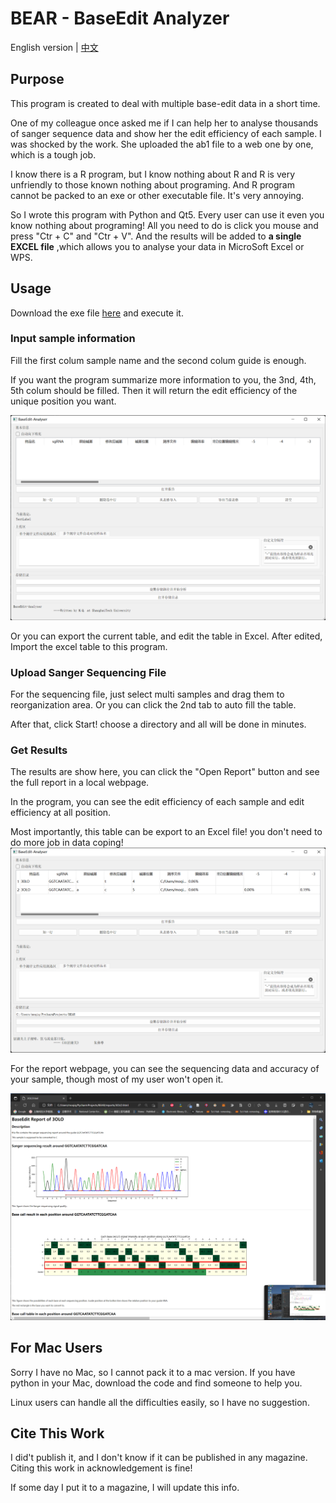 # BEAR - BaseEdit Analyzer
English version | [中文](/README_zh.md)
## Purpose
This program is created to deal with multiple base-edit data in a short time.

One of my colleague once asked me if I can help her to analyse thousands of 
sanger sequence data and show her the edit efficiency of each sample. I was shocked
by the work. She uploaded the ab1 file to a web one by one, which is a tough job.

I know there is a R program, but I know nothing about R and R is very unfriendly
to those known nothing about programing. And R program cannot be packed to
an exe or other executable file. It's very annoying.

So I wrote this program with Python and Qt5. Every user can use it 
even you know nothing about programing! All you need to do is click you mouse
and press "Ctr + C" and "Ctr + V". And the results will be added to **a single EXCEL file**
,which allows you to analyse your data in MicroSoft Excel or WPS.

## Usage
Download the exe file [here](https://github.com/Masterchiefm/BEAR/releases/latest) and execute it.

### Input sample information
Fill the first colum sample name  and the second colum guide is enough. 

If you want the program summarize more information to you, the 3nd, 4th, 5th
colum should be filled. Then it will return the edit efficiency of the unique
position you want.

![](/screenshot.png)

Or you can export the current table, and edit the table in Excel. After edited,
Import the excel table to this program.

### Upload Sanger Sequencing File
For the sequencing file, just select multi samples and drag them to reorganization 
area. Or you can click the 2nd tab to auto fill the table.

After that, click Start! choose a directory and all will be done in minutes.

### Get Results
The results are show here, you can click the "Open Report" button and see the full
report in a local webpage.


In the program, you can see the edit efficiency of each sample and edit efficiency 
at all position.

Most importantly, this table can be export to an Excel file! you don't need
to do more job in data coping!
![](/screenshot2.png)

For the report webpage, you can see the sequencing data and accuracy of your sample, though
most of my user won't open it.

![](/screenshot3.png)


## For Mac Users
Sorry I have no Mac, so I cannot pack it to a mac version. If you have python in your Mac,
download the code and find someone to help you.

Linux users can handle all the difficulties easily, so I have no suggestion.


## Cite This Work
I did't publish it, and I don't know if it can be published in any magazine.
Citing this work in acknowledgement is fine!

If some day I put it to a magazine, I will update this info.
